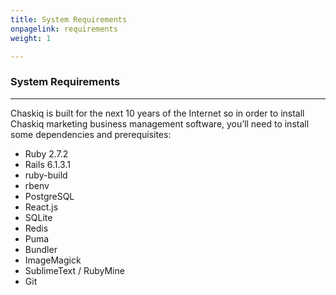 ```yaml
---
title: System Requirements
onpagelink: requirements
weight: 1

---
```


### System Requirements
-------------------

Chaskiq is built for the next 10 years of the Internet so in order to install Chaskiq marketing business management software, you’ll need to install some dependencies and prerequisites:

- Ruby 2.7.2
- Rails 6.1.3.1
- ruby-build
- rbenv
- PostgreSQL
- React.js
- SQLite
- Redis
- Puma
- Bundler
- ImageMagick
- SublimeText / RubyMine
- Git
 
